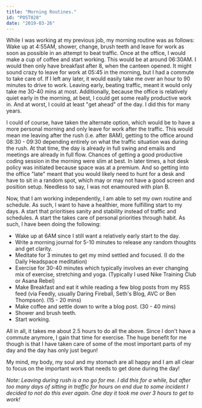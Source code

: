 ```yaml
---
title: "Morning Routines."
id: "POST028"
date: "2019-03-26"
---
```


While I was working at my previous job, my morning routine was as follows: Wake up at 4:55AM, shower, change, brush teeth and leave for work as soon as possible in an attempt to beat traffic. Once at the office, I would make a cup of coffee and start working. This would be at around 06:30AM. I would then only have breakfast after 8, when the canteen opened. It might sound crazy to leave for work at 05:45 in the morning, but I had a commute to take care of. If I left any later, it would easily take me over an hour to 90 minutes to drive to work. Leaving early, beating traffic, meant it would only take me 30-40 mins at most. Additionally, because the office is relatively quiet early in the morning, at best, I could get some really productive work in. And at worst, I could at least "get ahead" of the day. I did this for many years. 


I could of course, have taken the alternate option, which would be to have a more personal morning and only leave for work after the traffic. This would mean me leaving after the rush (i.e. after 8AM), getting to the office around 08:30 - 09:30 depending entirely on what the traffic situation was during the rush. At that time, the day is already in full swing and emails and meetings are already in full flow. Chances of getting a good productive coding session in the morning were slim at best. In later times, a hot desk policy was initiated because space was at a premium. And so getting into the office "late" meant that you would likely need to hunt for a desk and have to sit in a random spot, which may or may not have a good screen and position setup. Needless to say, I was not enamoured with plan B.   

Now, that I am working independently, I am able to set my own routine and schedule. As such, I want to have a healthier, more fulfilling start to my days. A start that prioritises sanity and stability instead of traffic and schedules. A start the takes care of personal priorities through habit. As such, I have been doing the following: 

* Wake up at 6AM since I still want a relatively early start to the day. 
* Write a morning journal for 5-10 minutes to release any random thoughts and get clarity. 
* Meditate for 3 minutes to get my mind settled and focused. (I do the Daily Headspace meditation)
* Exercise for 30-40 minutes which typically involves an ever changing mix of exercise, stretching and yoga. (Typically I used Nike Training Club or Asana Rebel)
* Make Breakfast and eat it while reading a few blog posts from my RSS feed (via Feedly, usually Daring Fireball, Seth's Blog, AVC or Ben Thompson). (15 - 20 mins)
* Make coffee and settle down to write a blog post. (30 - 40 mins)
* Shower and brush teeth.
* Start working. 

All in all, it takes me about 2.5 hours to do all the above. Since I don't have a commute anymore, I gain that time for exercise. The huge benefit for me though is that I have taken care of some of the most important parts of my day and the day has only just begun! 

My mind, my body, my soul and my stomach are all happy and I am all clear to focus on the important work that needs to get done during the day!


*Note: Leaving during rush is a no go for me. I did this for a while, but after too many days of sitting in traffic for hours on end due to some incident I decided to not do this ever again. One day it took me over 3 hours to get to work!*